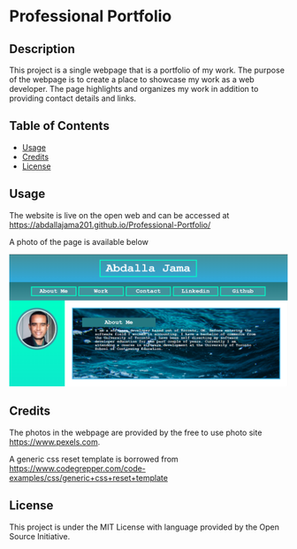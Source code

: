 # Professional Portfolio

## Description

This project is a single webpage that is a portfolio of my work. The purpose of the webpage is to create a place to showcase my work as a web developer. The page highlights and organizes my work in addition to providing contact details and links.

## Table of Contents

- [Usage](#usage)
- [Credits](#credits)
- [License](#license)

## Usage

The website is live on the open web and can be accessed at https://abdallajama201.github.io/Professional-Portfolio/

A photo of the page is available below

![mockup of website](assets/images/mock-up.png)

## Credits

The photos in the webpage are provided by the free to use photo site https://www.pexels.com.

A generic css reset template is borrowed from https://www.codegrepper.com/code-examples/css/generic+css+reset+template


## License

This project is under the MIT License with language provided by the Open Source Initiative.
